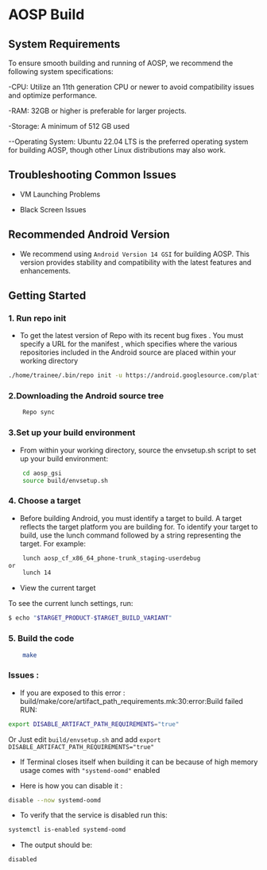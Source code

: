 # AOSP Build 
## System Requirements

To ensure smooth building and running of AOSP, we recommend the following system specifications:

-CPU: Utilize an 11th generation CPU or newer to avoid compatibility issues and optimize performance.

-RAM: 32GB or higher is preferable for larger projects.

-Storage: A minimum of 512 GB used 

--Operating System: Ubuntu 22.04 LTS is the preferred operating system for building AOSP, though other Linux distributions may also work.

## Troubleshooting Common Issues

- VM Launching Problems

- Black Screen Issues

## Recommended Android Version
- We recommend using `Android Version 14 GSI` for building AOSP. This version provides stability and compatibility with the latest features and enhancements.

## Getting Started
### 1. Run repo init 

- To get the latest version of Repo with its recent bug fixes . You must specify a URL for the manifest , which specifies where the various repositories included in the Android source are placed within your working directory 
```bash
./home/trainee/.bin/repo init -u https://android.googlesource.com/platform/manifest -b android14-gsi

```
### 2.Downloading the Android source tree

```bash
	Repo sync
```

### 3.Set up your build environment

- From within your working directory, source the envsetup.sh script to set up your build environment:
```bash
	cd aosp_gsi
	source build/envsetup.sh
```
### 4. Choose a target
- Before building Android, you must identify a target to build. A target reflects the target platform you are building for. To identify your target to build, use the lunch command followed by a string representing the target. For example:
```bash
	lunch aosp_cf_x86_64_phone-trunk_staging-userdebug
or 
	lunch 14
```
- View the current target 

To see the current lunch settings, run:

```bash
$ echo "$TARGET_PRODUCT-$TARGET_BUILD_VARIANT"
```
### 5. Build the code 
```bash
	make 
```
### Issues :  
- If you are exposed to this error : build/make/core/artifact_path_requirements.mk:30:error:Build failed RUN:

```bash
export DISABLE_ARTIFACT_PATH_REQUIREMENTS="true"
```
Or
Just edit `build/envsetup.sh` and add `export DISABLE_ARTIFACT_PATH_REQUIREMENTS="true"`


- If Terminal closes itself when building it can be because of high memory usage comes with `"systemd-oomd"` enabled 

- Here is how you can disable it : 

```bash
disable --now systemd-oomd
```
- To verify that the service is disabled run this:

```bash
systemctl is-enabled systemd-oomd
```
- The output should be:

```bash
disabled
```


